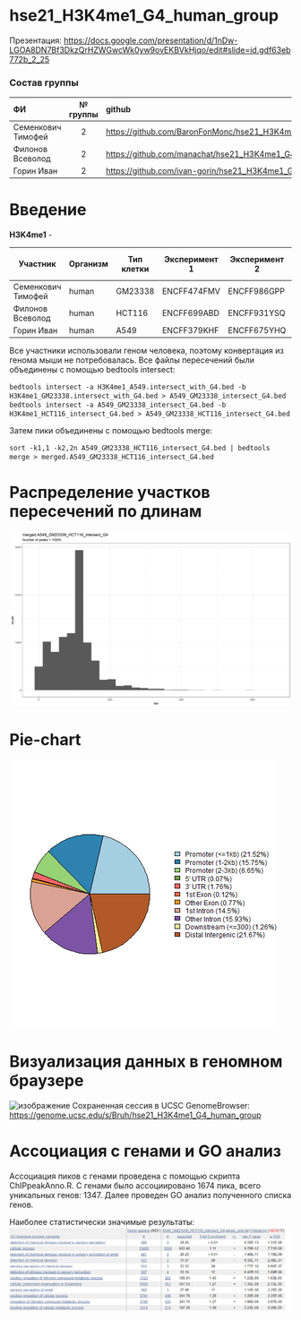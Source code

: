 # hse21_H3K4me1_G4_human_group

Презентация: https://docs.google.com/presentation/d/1nDw-LGOA8DN7Bf3DkzQrHZWGwcWk0yw9ovEKBVkHjqo/edit#slide=id.gdf63eb772b_2_25

### Состав группы
|         ФИ        | № группы  |                              github                              |
|:------------------|:---------:|:-----------------------------------------------------------------|
| Семенкович Тимофей|    2      | https://github.com/BaronFonMonc/hse21_H3K4me1_G4_human           |
| Филонов Всеволод  |    2      | https://github.com/manachat/hse21_H3K4me1_G4_human               |
| Горин Иван        |    2      | https://github.com/ivan-gorin/hse21_H3K4me1_G4_human             |

# Введение
**H3K4me1** - 

| Участник | Организм | Тип клетки | Эксперимент 1 | Эксперимент 2 | Вторичная стр-ра ДНК |  |
|--|--|--|--|--|--|--|
| Семенкович Тимофей | human | GM23338 | ENCFF474FMV | ENCFF986GPP | G4_seq_Li_K |  |
| Филонов Всеволод | human | HCT116 | ENCFF699ABD | ENCFF931YSQ |  G4_seq_Li_K |  |
| Горин Иван | human | А549 | ENCFF379KHF | ENCFF675YHQ |  G4_seq_Li_K |  |

Все участники использовали геном человека, поэтому конвертация из генома мыши не потребовалась.
Все файлы пересечений были объединены с помощью bedtools intersect:
```
bedtools intersect -a H3K4me1_A549.intersect_with_G4.bed -b H3K4me1_GM23338.intersect_with_G4.bed > A549_GM23338_intersect_G4.bed
bedtools intersect -a A549_GM23338_intersect_G4.bed -b H3K4me1_HCT116_intersect_G4.bed > A549_GM23338_HCT116_intersect_G4.bed
```
Затем пики объединены с помощью bedtools merge:
```
sort -k1,1 -k2,2n A549_GM23338_HCT116_intersect_G4.bed | bedtools merge > merged.A549_GM23338_HCT116_intersect_G4.bed
```

# Распределение участков пересечений по длинам
![a](images/len_hist.merged.A549_GM23338_HCT116_intersect_G4.jpg)

# Pie-chart
![a](images/chip_seeker.merged.A549_GM23338_HCT116_intersect_G4.plotAnnoPie.png)

# Визуализация данных в геномном браузере
![изображение](https://user-images.githubusercontent.com/55275328/121415590-95b32d80-c970-11eb-9b0f-6453d3d97323.png)
Сохраненная сессия в UCSC GenomeBrowser: https://genome.ucsc.edu/s/Bruh/hse21_H3K4me1_G4_human_group 

# Ассоциация с генами и GO анализ
Ассоциация пиков с генами проведена с помощью скрипта ChIPpeakAnno.R. С генами было ассоциировано 1674 пика, всего уникальных генов: 1347.
Далее проведен GO анализ полученного списка генов.

Наиболее статистически значимые результаты:
![a](images/most_significant.png)
